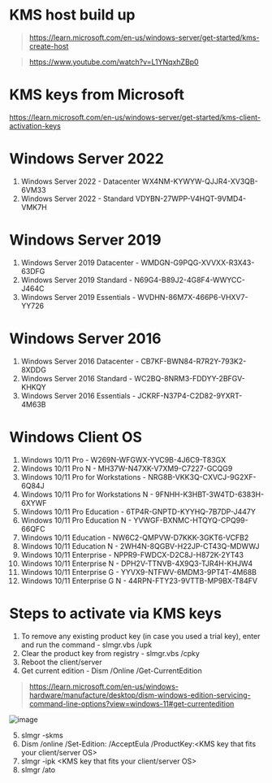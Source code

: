 # KMS host build up
>https://learn.microsoft.com/en-us/windows-server/get-started/kms-create-host

>https://www.youtube.com/watch?v=L1YNqxhZBp0

# KMS keys from Microsoft 
https://learn.microsoft.com/en-us/windows-server/get-started/kms-client-activation-keys


# Windows Server 2022
1. Windows Server 2022 - Datacenter	WX4NM-KYWYW-QJJR4-XV3QB-6VM33
2. Windows Server 2022 - Standard	VDYBN-27WPP-V4HQT-9VMD4-VMK7H


# Windows Server 2019
1. Windows Server 2019 Datacenter - WMDGN-G9PQG-XVVXX-R3X43-63DFG
2. Windows Server 2019 Standard	- N69G4-B89J2-4G8F4-WWYCC-J464C
3. Windows Server 2019 Essentials	- WVDHN-86M7X-466P6-VHXV7-YY726


# Windows Server 2016
1. Windows Server 2016 Datacenter - CB7KF-BWN84-R7R2Y-793K2-8XDDG
2. Windows Server 2016 Standard - WC2BQ-8NRM3-FDDYY-2BFGV-KHKQY
3. Windows Server 2016 Essentials - JCKRF-N37P4-C2D82-9YXRT-4M63B


# Windows Client OS
1. Windows 10/11 Pro - W269N-WFGWX-YVC9B-4J6C9-T83GX
2. Windows 10/11 Pro N - MH37W-N47XK-V7XM9-C7227-GCQG9
3. Windows 10/11 Pro for Workstations -	NRG8B-VKK3Q-CXVCJ-9G2XF-6Q84J
4. Windows 10/11 Pro for Workstations N	- 9FNHH-K3HBT-3W4TD-6383H-6XYWF
5. Windows 10/11 Pro Education - 6TP4R-GNPTD-KYYHQ-7B7DP-J447Y
6. Windows 10/11 Pro Education N - YVWGF-BXNMC-HTQYQ-CPQ99-66QFC
7. Windows 10/11 Education - NW6C2-QMPVW-D7KKK-3GKT6-VCFB2
8. Windows 10/11 Education N - 2WH4N-8QGBV-H22JP-CT43Q-MDWWJ
9. Windows 10/11 Enterprise	- NPPR9-FWDCX-D2C8J-H872K-2YT43
10. Windows 10/11 Enterprise N - DPH2V-TTNVB-4X9Q3-TJR4H-KHJW4
11. Windows 10/11 Enterprise G - YYVX9-NTFWV-6MDM3-9PT4T-4M68B
12. Windows 10/11 Enterprise G N - 44RPN-FTY23-9VTTB-MP9BX-T84FV

# Steps to activate via KMS keys
1. To remove any existing product key (in case you used a trial key), enter and run the command - slmgr.vbs /upk
2. Clear the product key from registry - slmgr.vbs /cpky
3. Reboot the client/server
4. Get current edition - Dism /Online /Get-CurrentEdition
>https://learn.microsoft.com/en-us/windows-hardware/manufacture/desktop/dism-windows-edition-servicing-command-line-options?view=windows-11#get-currentedition

![image](https://user-images.githubusercontent.com/96930989/210148047-fddc4de4-0faf-462e-872c-1fbf7b47e5ce.png)

5. slmgr -skms <ip of kms server>
6. Dism /online /Set-Edition:<edition name> /AcceptEula /ProductKey:<KMS key that fits your client/server OS> 
7. slmgr -ipk <KMS key that fits your client/server OS>
8. slmgr /ato










